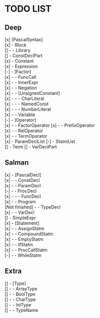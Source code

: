 # TODO LIST  

## Deep  

[x] [PascalSyntax]  
[x] - Block  
[] - - Library  
[] - ConstDeclPart  
[x] - Constant  
[x] - Expression  
[-] - [Factor]  
[x] - - FuncCall  
[x] - - InnerExpr  
[x] - - Negation  
[x] - - [UnsignedConstant]  
[x] - - - CharLiteral  
[x] - - - NamedConst  
[x] - - - NumberLiteral  
[x] - - Variable  
[-] - [Operator]  
[x] - - FactorOperator
[x] - - PrefixOperator  
[x] - - RelOperator  
[x] - - TermOperator  
[x] - ParamDeclList
[-] - StatmList  
[] - Term
[] - VarDeclPart  

## Salman  

[x] - [PascalDecl]  
[x] - - ConstDecl  
[x] - - ParamDecl  
[-] - - ProcDecl  
[x] - - - FuncDecl  
[x] - - Program  
[Not finished] - - TypeDecl  
[x] - - VarDecl  
[] - SimpleExpr  
[x] - [Statement]  
[x] - - AssignStatm  
[x] - - CompoundStatm  
[x] - - EmptyStatm  
[x] - - IfStatm  
[x] - - ProcCallStatm  
[-] - - WhileStatm  


## Extra
[] - [Type]  
[] - - ArrayType  
[] - - BoolType  
[] - - CharType  
[] - - IntType  
[] - - TypeName  
